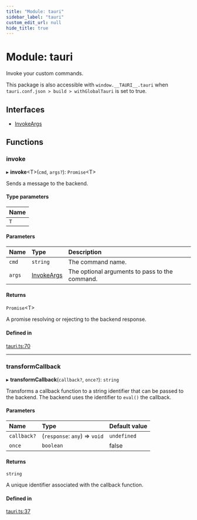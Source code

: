 ```yaml
---
title: "Module: tauri"
sidebar_label: "tauri"
custom_edit_url: null
hide_title: true
---
```


# Module: tauri

Invoke your custom commands.

This package is also accessible with `window.__TAURI__.tauri` when `tauri.conf.json > build > withGlobalTauri` is set to true.

## Interfaces

- [InvokeArgs](../interfaces/tauri.invokeargs.md)

## Functions

### invoke

▸ **invoke**<T\>(`cmd`, `args?`): `Promise`<T\>

Sends a message to the backend.

#### Type parameters

| Name |
| :------ |
| `T` |

#### Parameters

| Name | Type | Description |
| :------ | :------ | :------ |
| `cmd` | `string` | The command name. |
| `args` | [InvokeArgs](../interfaces/tauri.invokeargs.md) | The optional arguments to pass to the command. |

#### Returns

`Promise`<T\>

A promise resolving or rejecting to the backend response.

#### Defined in

[tauri.ts:70](https://github.com/tauri-apps/tauri/blob/1be3546/tooling/api/src/tauri.ts#L70)

___

### transformCallback

▸ **transformCallback**(`callback?`, `once?`): `string`

Transforms a callback function to a string identifier that can be passed to the backend.
The backend uses the identifier to `eval()` the callback.

#### Parameters

| Name | Type | Default value |
| :------ | :------ | :------ |
| `callback?` | (`response`: `any`) => `void` | `undefined` |
| `once` | `boolean` | false |

#### Returns

`string`

A unique identifier associated with the callback function.

#### Defined in

[tauri.ts:37](https://github.com/tauri-apps/tauri/blob/1be3546/tooling/api/src/tauri.ts#L37)
